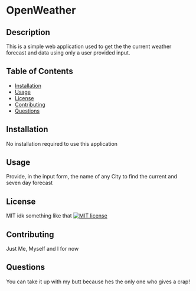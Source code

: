 # OpenWeather

## Description
This is a simple web application used to get the the current weather forecast and data using only a user provided input.

## Table of Contents
* [Installation](#installation)
* [Usage](#usage)
* [License](#license)
* [Contributing](contributing)
* [Questions](#questions)

## Installation
No installation required to use this application

## Usage
Provide, in the input form, the name of any City to find the current and seven day forecast 

## License
MIT idk something like that
[![MIT license](https://img.shields.io/badge/License-MIT-blue.svg)](https://choosealicense.com/licenses/mit/)

## Contributing
Just Me, Myself and I for now

## Questions
You can take it up with my butt because hes the only one who gives a crap!